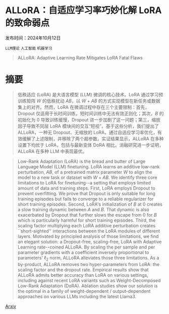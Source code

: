 # ALLoRA：自适应学习率巧妙化解 LoRA 的致命弱点

发布时间：2024年10月12日

`LLM理论` `人工智能` `机器学习`

> ALLoRA: Adaptive Learning Rate Mitigates LoRA Fatal Flaws

# 摘要

> 低秩适应 (LoRA) 是大语言模型 (LLM) 微调的核心技术。LoRA 通过学习预训练矩阵 $W$ 的低秩扰动 $AB$，以 $W+AB$ 的方式实现模型在新任务或数据集上的对齐。然而，LoRA 在微调过程中存在三个主要限制：首先，Dropout 仅适用于长时间训练，短时间训练中无法有效正则化；其次，$B$ 的初始化为 $0$ 导致训练缓慢，Dropout 进一步加剧了这一问题；第三，缩放因子导致不同层 LoRA 模块间的交互“短视”。基于这些分析，我们提出了 ALLoRA，一种无 Dropout、无缩放的 LoRA，通过自适应学习率优化，有效缓解了上述限制，并移除了两个超参数。实证结果显示，ALLoRA 在多种设置下均优于 LoRA，包括与最新变体 DoRA 相比。消融研究进一步证明，ALLoRA 在多种 LLM 中表现最优。

> Low-Rank Adaptation (LoRA) is the bread and butter of Large Language Model (LLM) finetuning. LoRA learns an additive low-rank perturbation, $AB$, of a pretrained matrix parameter $W$ to align the model to a new task or dataset with $W+AB$. We identify three core limitations to LoRA for finetuning--a setting that employs limited amount of data and training steps. First, LoRA employs Dropout to prevent overfitting. We prove that Dropout is only suitable for long training episodes but fails to converge to a reliable regularizer for short training episodes. Second, LoRA's initialization of $B$ at $0$ creates a slow training dynamic between $A$ and $B$. That dynamic is also exacerbated by Dropout that further slows the escape from $0$ for $B$ which is particularly harmful for short training episodes. Third, the scaling factor multiplying each LoRA additive perturbation creates ``short-sighted'' interactions between the LoRA modules of different layers. Motivated by principled analysis of those limitations, we find an elegant solution: a Dropout-free, scaling-free, LoRA with Adaptive Learning rate--coined ALLoRA. By scaling the per sample and per parameter gradients with a coefficient inversely proportional to parameters' $\ell_2$ norm, ALLoRA alleviates those three limitations. As a by-product, ALLoRA removes two hyper-parameters from LoRA: the scaling factor and the dropout rate. Empirical results show that ALLoRA admits better accuracy than LoRA on various settings, including against recent LoRA variants such as Weight-Decomposed Low-Rank Adaptation (DoRA). Ablation studies show our solution is the optimal in a family of weight-dependent / output-dependent approaches on various LLMs including the latest Llama3.

[Arxiv](https://arxiv.org/abs/2410.09692)